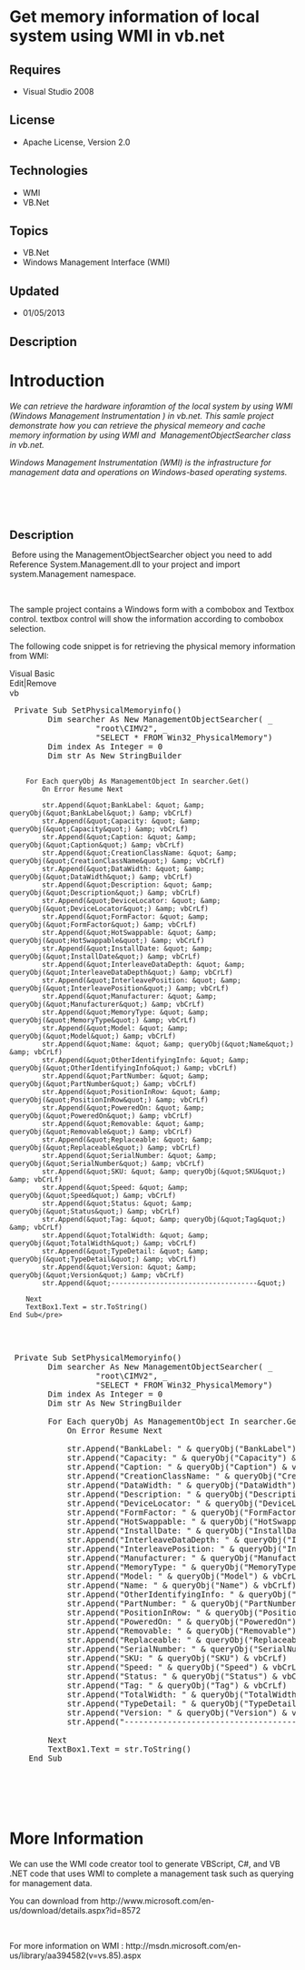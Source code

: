 # Get memory information of local system using WMI in vb.net
## Requires
- Visual Studio 2008
## License
- Apache License, Version 2.0
## Technologies
- WMI
- VB.Net
## Topics
- VB.Net
- Windows Management Interface (WMI)
## Updated
- 01/05/2013
## Description

<h1>Introduction</h1>
<p><em>We can retrieve the hardware inforamtion of the local system by using WMI (<span>Windows Management Instrumentation&nbsp;</span>) in vb.net. This samle project demonstrate how you can retrieve the physical memeory and cache memory information by using
 WMI and &nbsp;ManagementObjectSearcher class in vb.net.</em></p>
<p><em><span>Windows Management Instrumentation (WMI) is the infrastructure for management data and operations on Windows-based operating systems.</span></em></p>
<p><em><span><br>
</span></em></p>
<p>&nbsp;</p>
<p><em><img id="74114" src="74114-memory-info-using-wmi.jpg" alt=""><br>
</em></p>
<p><span style="font-size:20px; font-weight:bold">Description</span></p>
<p><span>&nbsp;Before using the ManagementObjectSearcher object you need to add Reference System.Management.dll to your project and import system.Management namespace.</span></p>
<p>&nbsp;</p>
<p><span>The sample project contains a Windows form with a combobox and Textbox control. textbox control will show the information according to combobox selection.
</span></p>
<p><span>The following code snippet is for retrieving the physical memory information from WMI:&nbsp;</span></p>
<div class="scriptcode">
<div class="pluginEditHolder" pluginCommand="mceScriptCode">
<div class="title"><span>Visual Basic</span></div>
<div class="pluginLinkHolder"><span class="pluginEditHolderLink">Edit</span>|<span class="pluginRemoveHolderLink">Remove</span></div>
<span class="hidden">vb</span>
<pre class="hidden"> Private Sub SetPhysicalMemoryinfo()
        Dim searcher As New ManagementObjectSearcher( _
                  &quot;root\CIMV2&quot;, _
                  &quot;SELECT * FROM Win32_PhysicalMemory&quot;)
        Dim index As Integer = 0
        Dim str As New StringBuilder

        For Each queryObj As ManagementObject In searcher.Get()
            On Error Resume Next
        
            str.Append(&quot;BankLabel: &quot; &amp; queryObj(&quot;BankLabel&quot;) &amp; vbCrLf)
            str.Append(&quot;Capacity: &quot; &amp; queryObj(&quot;Capacity&quot;) &amp; vbCrLf)
            str.Append(&quot;Caption: &quot; &amp; queryObj(&quot;Caption&quot;) &amp; vbCrLf)
            str.Append(&quot;CreationClassName: &quot; &amp; queryObj(&quot;CreationClassName&quot;) &amp; vbCrLf)
            str.Append(&quot;DataWidth: &quot; &amp; queryObj(&quot;DataWidth&quot;) &amp; vbCrLf)
            str.Append(&quot;Description: &quot; &amp; queryObj(&quot;Description&quot;) &amp; vbCrLf)
            str.Append(&quot;DeviceLocator: &quot; &amp; queryObj(&quot;DeviceLocator&quot;) &amp; vbCrLf)
            str.Append(&quot;FormFactor: &quot; &amp; queryObj(&quot;FormFactor&quot;) &amp; vbCrLf)
            str.Append(&quot;HotSwappable: &quot; &amp; queryObj(&quot;HotSwappable&quot;) &amp; vbCrLf)
            str.Append(&quot;InstallDate: &quot; &amp; queryObj(&quot;InstallDate&quot;) &amp; vbCrLf)
            str.Append(&quot;InterleaveDataDepth: &quot; &amp; queryObj(&quot;InterleaveDataDepth&quot;) &amp; vbCrLf)
            str.Append(&quot;InterleavePosition: &quot; &amp; queryObj(&quot;InterleavePosition&quot;) &amp; vbCrLf)
            str.Append(&quot;Manufacturer: &quot; &amp; queryObj(&quot;Manufacturer&quot;) &amp; vbCrLf)
            str.Append(&quot;MemoryType: &quot; &amp; queryObj(&quot;MemoryType&quot;) &amp; vbCrLf)
            str.Append(&quot;Model: &quot; &amp; queryObj(&quot;Model&quot;) &amp; vbCrLf)
            str.Append(&quot;Name: &quot; &amp; queryObj(&quot;Name&quot;) &amp; vbCrLf)
            str.Append(&quot;OtherIdentifyingInfo: &quot; &amp; queryObj(&quot;OtherIdentifyingInfo&quot;) &amp; vbCrLf)
            str.Append(&quot;PartNumber: &quot; &amp; queryObj(&quot;PartNumber&quot;) &amp; vbCrLf)
            str.Append(&quot;PositionInRow: &quot; &amp; queryObj(&quot;PositionInRow&quot;) &amp; vbCrLf)
            str.Append(&quot;PoweredOn: &quot; &amp; queryObj(&quot;PoweredOn&quot;) &amp; vbCrLf)
            str.Append(&quot;Removable: &quot; &amp; queryObj(&quot;Removable&quot;) &amp; vbCrLf)
            str.Append(&quot;Replaceable: &quot; &amp; queryObj(&quot;Replaceable&quot;) &amp; vbCrLf)
            str.Append(&quot;SerialNumber: &quot; &amp; queryObj(&quot;SerialNumber&quot;) &amp; vbCrLf)
            str.Append(&quot;SKU: &quot; &amp; queryObj(&quot;SKU&quot;) &amp; vbCrLf)
            str.Append(&quot;Speed: &quot; &amp; queryObj(&quot;Speed&quot;) &amp; vbCrLf)
            str.Append(&quot;Status: &quot; &amp; queryObj(&quot;Status&quot;) &amp; vbCrLf)
            str.Append(&quot;Tag: &quot; &amp; queryObj(&quot;Tag&quot;) &amp; vbCrLf)
            str.Append(&quot;TotalWidth: &quot; &amp; queryObj(&quot;TotalWidth&quot;) &amp; vbCrLf)
            str.Append(&quot;TypeDetail: &quot; &amp; queryObj(&quot;TypeDetail&quot;) &amp; vbCrLf)
            str.Append(&quot;Version: &quot; &amp; queryObj(&quot;Version&quot;) &amp; vbCrLf)
            str.Append(&quot;------------------------------------&quot;)

        Next
        TextBox1.Text = str.ToString()
    End Sub</pre>
<div class="preview">
<pre class="js">&nbsp;Private&nbsp;Sub&nbsp;SetPhysicalMemoryinfo()&nbsp;
&nbsp;&nbsp;&nbsp;&nbsp;&nbsp;&nbsp;&nbsp;&nbsp;Dim&nbsp;searcher&nbsp;As&nbsp;New&nbsp;ManagementObjectSearcher(&nbsp;_&nbsp;
&nbsp;&nbsp;&nbsp;&nbsp;&nbsp;&nbsp;&nbsp;&nbsp;&nbsp;&nbsp;&nbsp;&nbsp;&nbsp;&nbsp;&nbsp;&nbsp;&nbsp;&nbsp;<span class="js__string">&quot;root\CIMV2&quot;</span>,&nbsp;_&nbsp;
&nbsp;&nbsp;&nbsp;&nbsp;&nbsp;&nbsp;&nbsp;&nbsp;&nbsp;&nbsp;&nbsp;&nbsp;&nbsp;&nbsp;&nbsp;&nbsp;&nbsp;&nbsp;<span class="js__string">&quot;SELECT&nbsp;*&nbsp;FROM&nbsp;Win32_PhysicalMemory&quot;</span>)&nbsp;
&nbsp;&nbsp;&nbsp;&nbsp;&nbsp;&nbsp;&nbsp;&nbsp;Dim&nbsp;index&nbsp;As&nbsp;Integer&nbsp;=&nbsp;<span class="js__num">0</span>&nbsp;
&nbsp;&nbsp;&nbsp;&nbsp;&nbsp;&nbsp;&nbsp;&nbsp;Dim&nbsp;str&nbsp;As&nbsp;New&nbsp;StringBuilder&nbsp;
&nbsp;
&nbsp;&nbsp;&nbsp;&nbsp;&nbsp;&nbsp;&nbsp;&nbsp;For&nbsp;Each&nbsp;queryObj&nbsp;As&nbsp;ManagementObject&nbsp;In&nbsp;searcher.Get()&nbsp;
&nbsp;&nbsp;&nbsp;&nbsp;&nbsp;&nbsp;&nbsp;&nbsp;&nbsp;&nbsp;&nbsp;&nbsp;On&nbsp;<span class="js__error">Error</span>&nbsp;Resume&nbsp;Next&nbsp;
&nbsp;&nbsp;&nbsp;&nbsp;&nbsp;&nbsp;&nbsp;&nbsp;&nbsp;
&nbsp;&nbsp;&nbsp;&nbsp;&nbsp;&nbsp;&nbsp;&nbsp;&nbsp;&nbsp;&nbsp;&nbsp;str.Append(<span class="js__string">&quot;BankLabel:&nbsp;&quot;</span>&nbsp;&amp;&nbsp;queryObj(<span class="js__string">&quot;BankLabel&quot;</span>)&nbsp;&amp;&nbsp;vbCrLf)&nbsp;
&nbsp;&nbsp;&nbsp;&nbsp;&nbsp;&nbsp;&nbsp;&nbsp;&nbsp;&nbsp;&nbsp;&nbsp;str.Append(<span class="js__string">&quot;Capacity:&nbsp;&quot;</span>&nbsp;&amp;&nbsp;queryObj(<span class="js__string">&quot;Capacity&quot;</span>)&nbsp;&amp;&nbsp;vbCrLf)&nbsp;
&nbsp;&nbsp;&nbsp;&nbsp;&nbsp;&nbsp;&nbsp;&nbsp;&nbsp;&nbsp;&nbsp;&nbsp;str.Append(<span class="js__string">&quot;Caption:&nbsp;&quot;</span>&nbsp;&amp;&nbsp;queryObj(<span class="js__string">&quot;Caption&quot;</span>)&nbsp;&amp;&nbsp;vbCrLf)&nbsp;
&nbsp;&nbsp;&nbsp;&nbsp;&nbsp;&nbsp;&nbsp;&nbsp;&nbsp;&nbsp;&nbsp;&nbsp;str.Append(<span class="js__string">&quot;CreationClassName:&nbsp;&quot;</span>&nbsp;&amp;&nbsp;queryObj(<span class="js__string">&quot;CreationClassName&quot;</span>)&nbsp;&amp;&nbsp;vbCrLf)&nbsp;
&nbsp;&nbsp;&nbsp;&nbsp;&nbsp;&nbsp;&nbsp;&nbsp;&nbsp;&nbsp;&nbsp;&nbsp;str.Append(<span class="js__string">&quot;DataWidth:&nbsp;&quot;</span>&nbsp;&amp;&nbsp;queryObj(<span class="js__string">&quot;DataWidth&quot;</span>)&nbsp;&amp;&nbsp;vbCrLf)&nbsp;
&nbsp;&nbsp;&nbsp;&nbsp;&nbsp;&nbsp;&nbsp;&nbsp;&nbsp;&nbsp;&nbsp;&nbsp;str.Append(<span class="js__string">&quot;Description:&nbsp;&quot;</span>&nbsp;&amp;&nbsp;queryObj(<span class="js__string">&quot;Description&quot;</span>)&nbsp;&amp;&nbsp;vbCrLf)&nbsp;
&nbsp;&nbsp;&nbsp;&nbsp;&nbsp;&nbsp;&nbsp;&nbsp;&nbsp;&nbsp;&nbsp;&nbsp;str.Append(<span class="js__string">&quot;DeviceLocator:&nbsp;&quot;</span>&nbsp;&amp;&nbsp;queryObj(<span class="js__string">&quot;DeviceLocator&quot;</span>)&nbsp;&amp;&nbsp;vbCrLf)&nbsp;
&nbsp;&nbsp;&nbsp;&nbsp;&nbsp;&nbsp;&nbsp;&nbsp;&nbsp;&nbsp;&nbsp;&nbsp;str.Append(<span class="js__string">&quot;FormFactor:&nbsp;&quot;</span>&nbsp;&amp;&nbsp;queryObj(<span class="js__string">&quot;FormFactor&quot;</span>)&nbsp;&amp;&nbsp;vbCrLf)&nbsp;
&nbsp;&nbsp;&nbsp;&nbsp;&nbsp;&nbsp;&nbsp;&nbsp;&nbsp;&nbsp;&nbsp;&nbsp;str.Append(<span class="js__string">&quot;HotSwappable:&nbsp;&quot;</span>&nbsp;&amp;&nbsp;queryObj(<span class="js__string">&quot;HotSwappable&quot;</span>)&nbsp;&amp;&nbsp;vbCrLf)&nbsp;
&nbsp;&nbsp;&nbsp;&nbsp;&nbsp;&nbsp;&nbsp;&nbsp;&nbsp;&nbsp;&nbsp;&nbsp;str.Append(<span class="js__string">&quot;InstallDate:&nbsp;&quot;</span>&nbsp;&amp;&nbsp;queryObj(<span class="js__string">&quot;InstallDate&quot;</span>)&nbsp;&amp;&nbsp;vbCrLf)&nbsp;
&nbsp;&nbsp;&nbsp;&nbsp;&nbsp;&nbsp;&nbsp;&nbsp;&nbsp;&nbsp;&nbsp;&nbsp;str.Append(<span class="js__string">&quot;InterleaveDataDepth:&nbsp;&quot;</span>&nbsp;&amp;&nbsp;queryObj(<span class="js__string">&quot;InterleaveDataDepth&quot;</span>)&nbsp;&amp;&nbsp;vbCrLf)&nbsp;
&nbsp;&nbsp;&nbsp;&nbsp;&nbsp;&nbsp;&nbsp;&nbsp;&nbsp;&nbsp;&nbsp;&nbsp;str.Append(<span class="js__string">&quot;InterleavePosition:&nbsp;&quot;</span>&nbsp;&amp;&nbsp;queryObj(<span class="js__string">&quot;InterleavePosition&quot;</span>)&nbsp;&amp;&nbsp;vbCrLf)&nbsp;
&nbsp;&nbsp;&nbsp;&nbsp;&nbsp;&nbsp;&nbsp;&nbsp;&nbsp;&nbsp;&nbsp;&nbsp;str.Append(<span class="js__string">&quot;Manufacturer:&nbsp;&quot;</span>&nbsp;&amp;&nbsp;queryObj(<span class="js__string">&quot;Manufacturer&quot;</span>)&nbsp;&amp;&nbsp;vbCrLf)&nbsp;
&nbsp;&nbsp;&nbsp;&nbsp;&nbsp;&nbsp;&nbsp;&nbsp;&nbsp;&nbsp;&nbsp;&nbsp;str.Append(<span class="js__string">&quot;MemoryType:&nbsp;&quot;</span>&nbsp;&amp;&nbsp;queryObj(<span class="js__string">&quot;MemoryType&quot;</span>)&nbsp;&amp;&nbsp;vbCrLf)&nbsp;
&nbsp;&nbsp;&nbsp;&nbsp;&nbsp;&nbsp;&nbsp;&nbsp;&nbsp;&nbsp;&nbsp;&nbsp;str.Append(<span class="js__string">&quot;Model:&nbsp;&quot;</span>&nbsp;&amp;&nbsp;queryObj(<span class="js__string">&quot;Model&quot;</span>)&nbsp;&amp;&nbsp;vbCrLf)&nbsp;
&nbsp;&nbsp;&nbsp;&nbsp;&nbsp;&nbsp;&nbsp;&nbsp;&nbsp;&nbsp;&nbsp;&nbsp;str.Append(<span class="js__string">&quot;Name:&nbsp;&quot;</span>&nbsp;&amp;&nbsp;queryObj(<span class="js__string">&quot;Name&quot;</span>)&nbsp;&amp;&nbsp;vbCrLf)&nbsp;
&nbsp;&nbsp;&nbsp;&nbsp;&nbsp;&nbsp;&nbsp;&nbsp;&nbsp;&nbsp;&nbsp;&nbsp;str.Append(<span class="js__string">&quot;OtherIdentifyingInfo:&nbsp;&quot;</span>&nbsp;&amp;&nbsp;queryObj(<span class="js__string">&quot;OtherIdentifyingInfo&quot;</span>)&nbsp;&amp;&nbsp;vbCrLf)&nbsp;
&nbsp;&nbsp;&nbsp;&nbsp;&nbsp;&nbsp;&nbsp;&nbsp;&nbsp;&nbsp;&nbsp;&nbsp;str.Append(<span class="js__string">&quot;PartNumber:&nbsp;&quot;</span>&nbsp;&amp;&nbsp;queryObj(<span class="js__string">&quot;PartNumber&quot;</span>)&nbsp;&amp;&nbsp;vbCrLf)&nbsp;
&nbsp;&nbsp;&nbsp;&nbsp;&nbsp;&nbsp;&nbsp;&nbsp;&nbsp;&nbsp;&nbsp;&nbsp;str.Append(<span class="js__string">&quot;PositionInRow:&nbsp;&quot;</span>&nbsp;&amp;&nbsp;queryObj(<span class="js__string">&quot;PositionInRow&quot;</span>)&nbsp;&amp;&nbsp;vbCrLf)&nbsp;
&nbsp;&nbsp;&nbsp;&nbsp;&nbsp;&nbsp;&nbsp;&nbsp;&nbsp;&nbsp;&nbsp;&nbsp;str.Append(<span class="js__string">&quot;PoweredOn:&nbsp;&quot;</span>&nbsp;&amp;&nbsp;queryObj(<span class="js__string">&quot;PoweredOn&quot;</span>)&nbsp;&amp;&nbsp;vbCrLf)&nbsp;
&nbsp;&nbsp;&nbsp;&nbsp;&nbsp;&nbsp;&nbsp;&nbsp;&nbsp;&nbsp;&nbsp;&nbsp;str.Append(<span class="js__string">&quot;Removable:&nbsp;&quot;</span>&nbsp;&amp;&nbsp;queryObj(<span class="js__string">&quot;Removable&quot;</span>)&nbsp;&amp;&nbsp;vbCrLf)&nbsp;
&nbsp;&nbsp;&nbsp;&nbsp;&nbsp;&nbsp;&nbsp;&nbsp;&nbsp;&nbsp;&nbsp;&nbsp;str.Append(<span class="js__string">&quot;Replaceable:&nbsp;&quot;</span>&nbsp;&amp;&nbsp;queryObj(<span class="js__string">&quot;Replaceable&quot;</span>)&nbsp;&amp;&nbsp;vbCrLf)&nbsp;
&nbsp;&nbsp;&nbsp;&nbsp;&nbsp;&nbsp;&nbsp;&nbsp;&nbsp;&nbsp;&nbsp;&nbsp;str.Append(<span class="js__string">&quot;SerialNumber:&nbsp;&quot;</span>&nbsp;&amp;&nbsp;queryObj(<span class="js__string">&quot;SerialNumber&quot;</span>)&nbsp;&amp;&nbsp;vbCrLf)&nbsp;
&nbsp;&nbsp;&nbsp;&nbsp;&nbsp;&nbsp;&nbsp;&nbsp;&nbsp;&nbsp;&nbsp;&nbsp;str.Append(<span class="js__string">&quot;SKU:&nbsp;&quot;</span>&nbsp;&amp;&nbsp;queryObj(<span class="js__string">&quot;SKU&quot;</span>)&nbsp;&amp;&nbsp;vbCrLf)&nbsp;
&nbsp;&nbsp;&nbsp;&nbsp;&nbsp;&nbsp;&nbsp;&nbsp;&nbsp;&nbsp;&nbsp;&nbsp;str.Append(<span class="js__string">&quot;Speed:&nbsp;&quot;</span>&nbsp;&amp;&nbsp;queryObj(<span class="js__string">&quot;Speed&quot;</span>)&nbsp;&amp;&nbsp;vbCrLf)&nbsp;
&nbsp;&nbsp;&nbsp;&nbsp;&nbsp;&nbsp;&nbsp;&nbsp;&nbsp;&nbsp;&nbsp;&nbsp;str.Append(<span class="js__string">&quot;Status:&nbsp;&quot;</span>&nbsp;&amp;&nbsp;queryObj(<span class="js__string">&quot;Status&quot;</span>)&nbsp;&amp;&nbsp;vbCrLf)&nbsp;
&nbsp;&nbsp;&nbsp;&nbsp;&nbsp;&nbsp;&nbsp;&nbsp;&nbsp;&nbsp;&nbsp;&nbsp;str.Append(<span class="js__string">&quot;Tag:&nbsp;&quot;</span>&nbsp;&amp;&nbsp;queryObj(<span class="js__string">&quot;Tag&quot;</span>)&nbsp;&amp;&nbsp;vbCrLf)&nbsp;
&nbsp;&nbsp;&nbsp;&nbsp;&nbsp;&nbsp;&nbsp;&nbsp;&nbsp;&nbsp;&nbsp;&nbsp;str.Append(<span class="js__string">&quot;TotalWidth:&nbsp;&quot;</span>&nbsp;&amp;&nbsp;queryObj(<span class="js__string">&quot;TotalWidth&quot;</span>)&nbsp;&amp;&nbsp;vbCrLf)&nbsp;
&nbsp;&nbsp;&nbsp;&nbsp;&nbsp;&nbsp;&nbsp;&nbsp;&nbsp;&nbsp;&nbsp;&nbsp;str.Append(<span class="js__string">&quot;TypeDetail:&nbsp;&quot;</span>&nbsp;&amp;&nbsp;queryObj(<span class="js__string">&quot;TypeDetail&quot;</span>)&nbsp;&amp;&nbsp;vbCrLf)&nbsp;
&nbsp;&nbsp;&nbsp;&nbsp;&nbsp;&nbsp;&nbsp;&nbsp;&nbsp;&nbsp;&nbsp;&nbsp;str.Append(<span class="js__string">&quot;Version:&nbsp;&quot;</span>&nbsp;&amp;&nbsp;queryObj(<span class="js__string">&quot;Version&quot;</span>)&nbsp;&amp;&nbsp;vbCrLf)&nbsp;
&nbsp;&nbsp;&nbsp;&nbsp;&nbsp;&nbsp;&nbsp;&nbsp;&nbsp;&nbsp;&nbsp;&nbsp;str.Append(<span class="js__string">&quot;------------------------------------&quot;</span>)&nbsp;
&nbsp;
&nbsp;&nbsp;&nbsp;&nbsp;&nbsp;&nbsp;&nbsp;&nbsp;Next&nbsp;
&nbsp;&nbsp;&nbsp;&nbsp;&nbsp;&nbsp;&nbsp;&nbsp;TextBox1.Text&nbsp;=&nbsp;str.ToString()&nbsp;
&nbsp;&nbsp;&nbsp;&nbsp;End&nbsp;Sub</pre>
</div>
</div>
</div>
<div class="endscriptcode">&nbsp;</div>
<ul>
</ul>
<h1>More Information</h1>
<p>We can use the WMI code creator tool to generate&nbsp;VBScript, C#, and VB .NET code that uses WMI to complete a management task such as querying for management data.</p>
<p>You can download from&nbsp;http://www.microsoft.com/en-us/download/details.aspx?id=8572</p>
<p>&nbsp;</p>
<p>For more information on WMI :&nbsp;http://msdn.microsoft.com/en-us/library/aa394582(v=vs.85).aspx</p>
